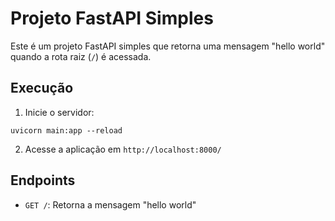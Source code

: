 # Projeto FastAPI Simples

Este é um projeto FastAPI simples que retorna uma mensagem "hello world" quando a rota raiz (`/`) é acessada.

## Execução
1. Inicie o servidor:
```
uvicorn main:app --reload
```
2. Acesse a aplicação em `http://localhost:8000/`

## Endpoints
- `GET /`: Retorna a mensagem "hello world"
